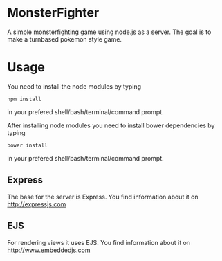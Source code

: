 # MonsterFighter
A simple monsterfighting game using node.js as a server.
The goal is to make a turnbased pokemon style game.

# Usage
You need to install the node modules by typing 
```
npm install
```
in your prefered shell/bash/terminal/command prompt.

After installing node modules you need to install bower dependencies by typing
```
bower install
``` 
in your prefered shell/bash/terminal/command prompt.

## Express
The base for the server is Express. You find information about it on <http://expressjs.com>

## EJS
For rendering views it uses EJS. You find information about it on <http://www.embeddedjs.com>
